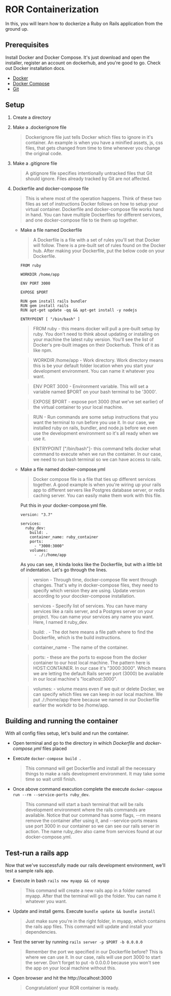 
# ROR Containerization

In this, you will learn how to dockerize a Ruby on Rails application from the ground up.






## Prerequisites

  Install Docker and Docker Compose. It's just download and open the installer, register an account on dockerhub, and you're good to go. Check out Docker installation docs.

- [Docker](https://docs.docker.com/get-docker)
- [Docker Compose](https://docs.docker.com/compose/)
- [Git](https://git-scm.com/downloads)


## Setup

  1. Create a directory
  2. Make a .dockerignore file
      > Dockerignore file just tells Docker which files to ignore in it's container. An example is when you have a minified assets, js, css files, that gets changed from time to time whenever you change the original code.
  3. Make a .gitignore file
      > A gitignore file specifies intentionally untracked files that Git should ignore. Files already tracked by Git are not affected.
  4. Dockerfile and docker-compose file
      > This is where most of the operation happens. Think of these two files as set of instructions Docker follows on how to setup your virtual container. Dockerfile and docker-compose file works hand in hand. You can have multiple Dockerfiles for different services, and one docker-compose file to tie them up together.

      - Make a file named Dockerfile
          > A Dockerfile is a file with a set of rules you'll set that Docker will follow. There is a pre-built set of rules found on the Docker hub. After making your Dockerfile, put the below code on your Dockerfile.

          ```
          FROM ruby

          WORKDIR /home/app

          ENV PORT 3000

          EXPOSE $PORT

          RUN gem install rails bundler
          RUN gem install rails
          RUN apt-get update -qq && apt-get install -y nodejs

          ENTRYPOINT [ "/bin/bash" ]
          ```

          > FROM ruby - this means docker will pull a pre-built setup by ruby. You don't need to think about updating or installing on your machine the latest ruby version. You'll see the list of Docker's pre-built images on their Dockerhub. Think of it as like npm.

          > WORKDIR /home/app - Work directory. Work directory means this is be your default folder location when you start your development environment. You can name it whatever you want.

          > ENV PORT 3000 - Environment variable. This will set a variable named $PORT on your bash terminal to be '3000'.

          > EXPOSE $PORT - expose port 3000 (that we've set earlier) of the virtual container to your local machine.

          > RUN - Run commands are some setup instructions that you want the terminal to run before you use it. In our case, we installed ruby on rails, bundler, and node.js before we even use the development environment so it's all ready when we use it.

          > ENTRYPOINT ["/bin/bash"]- this command tells docker what command to execute when we run the container. In our case, we need to run bash terminal so we can have access to rails.

      - Make a file named docker-compose.yml
          > Docker compose file is a file that ties up different services together. A good example is when you're wiring up your rails app to different servers like Postgres database server, or redis caching server. You can easily make them work with this file.

          Put this in your docker-compose.yml file.

          ```
          version: "3.7"

          services:
            ruby_dev:
              build: .
              container_name: ruby_container
              ports:
                - "3000:3000"
              volumes:
                - ./:/home/app
          ```
          As you can see, it kinda looks like the Dockerfile, but with a little bit of indentation. Let's go through the lines.

          > version - Through time, docker-compose file went through changes. That's why in docker-compose files, they need to specify which version they are using. Update version according to your doccker-compose installation.

          > services - Specify list of services. You can have many services like a rails server, and a Postgres server on your project. You can name your services any name you want. Here, I named it ruby_dev.

          > build: . - The dot here means a file path where to find the Dockerfile, which is the build instructions.

          > container_name - The name of the container.

          > ports: - these are the ports to expose from the docker container to our host local machine. The pattern here is HOST:CONTAINER. In our case it's "3000:3000". Which means we are letting the default Rails server port (3000) be available in our local machine's "localhost:3000".

          > volumes: - volume means even if we quit or delete Docker, we can specify which files we can keep in our local machine. We put ./:/home/app there because we named in our Dockerfile earlier the workdir to be /home/app.

## Building and running the container
With all config files setup, let's build and run the container.

- Open terminal and go to the directory in wihich *Dockerfile* and *docker-compose.yml* files placed

- Execute `docker-compose build .`
  > This command will get Dockerfile and install all the necessary things to make a rails development environment. It may take some time so wait untill finish.

- Once above command execution complete the execute `docker-compose run --rm --service-ports ruby_dev`.
  > This command will start a bash terminal that will be rails development environment where the rails commands are available. Notice that our command has some flags, --rm means remove the container after using it, and --service-ports means use port 3000 in our container so we can see our rails server in action. The name ruby_dev also came from services found at our docker-compose.yml.


## Test-run a rails app
Now that we've successfully made our rails development environment, we'll test a sample rails app.

- Execute in bash `rails new myapp && cd myapp`
  > This command will create a new rails app in a folder named myapp. After that the terminal will go the folder. You can name it whatever you want.

- Update and install gems. Execute `bundle update && bundle install`
  > Just make sure you're in the right folder, in myapp, which contains the rails app files. This command will update and install your dependencies.

- Test the server by running `rails server -p $PORT -b 0.0.0.0`
  > Remember the port we specified in our Dockerfile before? This is where we can use it. In our case, rails will use port 3000 to start the server. Don't forget to put -b 0.0.0.0 because you won't see the app on your local machine without this.
- Open browser and hit the http://localhost:3000
  > Congratulation! your ROR container is ready.